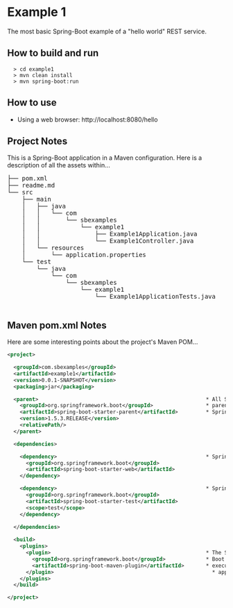 # Example 1
The most basic Spring-Boot example of a "hello world" REST service.

## How to build and run

```
  > cd example1
  > mvn clean install
  > mvn spring-boot:run
```

## How to use

* Using a web browser: http://localhost:8080/hello

## Project Notes
This is a Spring-Boot application in a Maven configuration.  Here is a description of all the assets within...
<pre>
├── pom.xml                                                   * Maven pom file
├── readme.md                                                 * This readme file
└── src
    ├── main
    │   ├── java
    │   │   └── com
    │   │       └── sbexamples
    │   │           └── example1
    │   │               ├── Example1Application.java          * @SpringBootApplication class
    │   │               └── Example1Controller.java           * @RestController class with GET /hello endpoint
    │   └── resources
    │       └── application.properties                        * Application config file
    └── test
        └── java
            └── com
                └── sbexamples
                    └── example1
                        └── Example1ApplicationTests.java     * JUnit test

</pre>

## Maven pom.xml Notes
Here are some interesting points about the project's Maven POM...
```xml
<project>

  <groupId>com.sbexamples</groupId>
  <artifactId>example1</artifactId>
  <version>0.0.1-SNAPSHOT</version>
  <packaging>jar</packaging>

  <parent>                                                      * All Spring-Boot projects will inherit from this
    <groupId>org.springframework.boot</groupId>                 * parent.  It defines the common configurations for
    <artifactId>spring-boot-starter-parent</artifactId>         * Spring-Boot Applications
    <version>1.5.3.RELEASE</version>
    <relativePath/> 
  </parent>

  <dependencies>

    <dependency>                                                * Spring-Boot dependency for Spring's web functionality
      <groupId>org.springframework.boot</groupId>
      <artifactId>spring-boot-starter-web</artifactId>
    </dependency>

    <dependency>                                                * Spring-Boot dependency for Spring's testing functionality
      <groupId>org.springframework.boot</groupId>
      <artifactId>spring-boot-starter-test</artifactId>
      <scope>test</scope>
    </dependency>
    
  </dependencies>

  <build>
    <plugins>
      <plugin>                                                  * The Spring Boot Maven Plugin provides Spring 
        <groupId>org.springframework.boot</groupId>             * Boot support in Maven, allowing you to package 
        <artifactId>spring-boot-maven-plugin</artifactId>       * executable jar or war archives and run an 
      </plugin>                                                   * application “in-place”.
    </plugins>
  </build>

</project>
```
